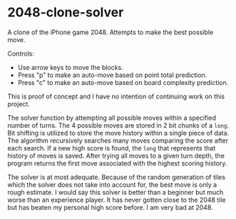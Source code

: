 2048-clone-solver
=================

A clone of the iPhone game 2048. Attempts to make the best possible move.

Controls:
- Use arrow keys to move the blocks. 
- Press "p" to make an auto-move based on point total prediction.
- Press "c" to make an auto-move based on board complexity prediction.

This is proof of concept and I have no intention of continuing work on this project.

The solver function by attempting all possible moves within a specified number of turns.
The 4 possible moves are stored in 2 bit chunks of a `long`.
Bit shifting is utilized to store the move history within a single piece of data.
The algorithm recursively searches many moves comparing the score after each search.
If a new high score is found, the `long` that represents that history of moves is saved.
After trying all moves to a given turn depth, the program returns the first move associated with the highest scoring history.

The solver is at most adequate. Because of the random generation of tiles which the solver does not take into account for, the best move is only a rough estimate. I would say this solver is better than a beginner but much worse than an experience player. It has never gotten close to the 2048 tile but has beaten my personal high score before. I am very bad at 2048.


